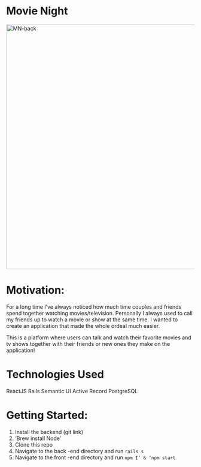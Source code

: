 # Movie Night

<img width="653" alt="MN-back" src="https://user-images.githubusercontent.com/42524503/133537507-d21dbaad-bafa-4b1e-be43-3f7f25df8526.png">


# Motivation:
For a long time I’ve always noticed how much time couples and friends spend together watching movies/television. Personally I always used to call my friends up to watch a movie or show at the same time. I wanted to create an application that made the whole ordeal much easier. 

This is a platform where users can talk and watch their favorite movies and tv shows together with their friends or new ones they make on the application!



# Technologies Used 
ReactJS
Rails
Semantic UI
Active Record
PostgreSQL

# Getting Started:
1. Install the backend (git link)
2. ‘Brew install Node’
3. Clone this repo
4. Navigate to the back -end directory and run 
`rails s`
5. Navigate to the front -end directory and run 
`npm I’ & ‘npm start`
